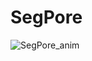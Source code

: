 # SegPore



![SegPore_anim](https://github.com/guangzhaocs/SegPore/assets/85612159/37b193fa-005c-4e97-871a-dec8275b55c7)
